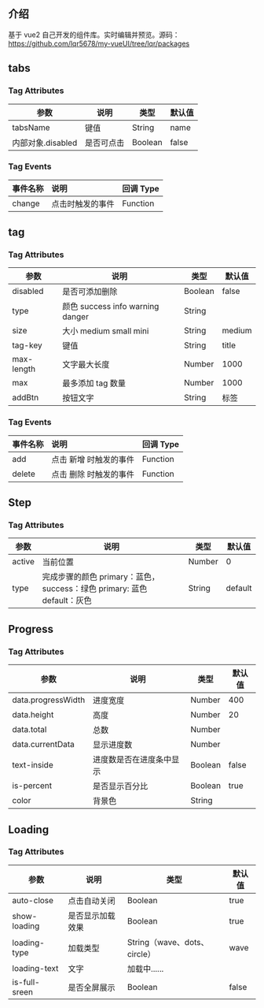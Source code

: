 ## 介绍

基于 vue2 自己开发的组件库。实时编辑并预览。源码：https://github.com/lqr5678/my-vueUI/tree/lqr/packages

## tabs

<vuep template="#myTabs"></vuep>

<script v-pre type="text/x-template" id="myTabs">
<template>
  <div>
    {{tab}}
    <my-tabs
      v-model="tab"
      :tabs="tabs"
      @change="change"
    >
    </my-tabs>
  </div>
</template>
<script>
module.exports = {
  data () {
    return {
      tab: 0,
      tabs: [
        { name: '图片' },
        { name: '视频' },
        { name: '文件'},
        // { name: '代码', disabled: true },
      ]
    }
  },
  methods:{
    change(index, item){
      console.log(index)
      console.log(item)
    }
  }
}
</script>

### Tag Attributes

| 参数     | 说明       | 类型    | 默认值 |
| -------- | ---------- | ------- | ------ |
| tabsName | 键值       | String  | name   |
| 内部对象.disabled | 是否可点击 | Boolean | false  |

### Tag Events

| 事件名称 | 说明             | 回调 Type |
| :------- | :--------------- | :-------- |
| change   | 点击时触发的事件 | Function  |

## tag

<vuep template="#myTag"></vuep>

<script v-pre type="text/x-template" id="myTag">
<template>
  <div>
    {{tag}}
    <my-tag v-model="tag" @add="addFn" @delete="deleteFn"></my-tag>
  </div>
</template>
<script>
module.exports = {
  data () {
    return {
      tag: [{"title": "标签1"}, {"title": "标签2"}]
    }
  },
  methods:{
    addFn(item){
      console.log(item)
    },
    deleteFn(item){
      console.log(item)
    }
  }
}
</script>

### Tag Attributes

| 参数       | 说明                             | 类型    | 默认值 |
| ---------- | -------------------------------- | ------- | ------ |
| disabled   | 是否可添加删除                   | Boolean | false  |
| type       | 颜色 success info warning danger | String  |        |
| size       | 大小 medium small mini           | String  | medium |
| tag-key    | 键值                             | String  | title  |
| max-length | 文字最大长度                     | Number  | 1000   |
| max        | 最多添加 tag 数量                | Number  | 1000   |
| addBtn     | 按钮文字                         | String  | 标签   |

### Tag Events

| 事件名称 | 说明                   | 回调 Type |
| :------- | :--------------------- | :-------- |
| add      | 点击 新增 时触发的事件 | Function  |
| delete   | 点击 删除 时触发的事件 | Function  |



## Step

<vuep template="#myStep"></vuep>

<script v-pre type="text/x-template" id="myStep">
<template>
  <div>
    <my-step :active="active" type="success" :steps-list="stepsList"></my-step>
  </div>
</template>
<script>
module.exports = {
  data () {
    return {
      active: 0,
      stepsList: [
        { title: '标题1', desc: '我是描述一' },
        { title: '标题2', desc: '我是描述二' },
        { title: '标题3', desc: '我是描述三' },
        { title: '标题4', desc: '我是描述四' },
      ]
    }
  },
  methods:{
    add(item){
      console.log(item)
    },
    deleteFn(item){
      console.log(item)
    }
  }
}
</script>

### Tag Attributes

| 参数       | 说明                             | 类型    | 默认值 |
| ---------- | -------------------------------- | ------- | ------ |
| active   | 当前位置                   | Number | 0  |
| type       | 完成步骤的颜色 primary：蓝色，success：绿色   primary: 蓝色  default：灰色 | String  |   default     |



## Progress

<vuep template="#myProgress"></vuep>

<script v-pre type="text/x-template" id="myProgress">
<template>
  <div>
    <my-progress :data="progressObj" :is-percent="false"></my-progress>
  </div>
</template>
<script>
module.exports = {
  data () {
    return {
      progressObj: {
        progressWidth: 100,
        height: '30',
        currentData: 50,
        total: 100,
      }
    }
  }
}
</script>

### Tag Attributes

| 参数       | 说明                             | 类型    | 默认值 |
| ---------- | -------------------------------- | ------- | ------ |
| data.progressWidth   | 进度宽度                   | Number | 400  |
| data.height   | 高度                   | Number | 20  |
| data.total       | 总数  | Number  |        |
| data.currentData       | 显示进度数  | Number  |        |
| text-inside       | 进度数是否在进度条中显示  | Boolean  |  false      |
| is-percent       | 是否显示百分比  | Boolean  |  true      |
| color       | 背景色  | String  |        |



## Loading

<vuep template="#myLoading"></vuep>

<script v-pre type="text/x-template" id="myLoading">
<template>
  <div>
    <my-loading :is-full-sreen="false" loading-type="wave"></my-loading>
  </div>
</template>
<script>
</script>

### Tag Attributes

| 参数       | 说明                             | 类型    | 默认值 |
| ---------- | -------------------------------- | ------- | ------ |
| auto-close   | 点击自动关闭                   | Boolean | true  |
| show-loading   | 是否显示加载效果                   | Boolean | true  |
| loading-type       | 加载类型  | String（wave、dots、circle）  |  wave      |
| loading-text       | 文字  | 加载中......  |        |
| is-full-sreen       | 是否全屏展示  | Boolean  |  false      |